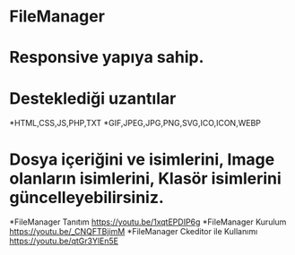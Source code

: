# FileManager
# Responsive yapıya sahip.
# Desteklediği uzantılar
  *HTML,CSS,JS,PHP,TXT
  *GIF,JPEG,JPG,PNG,SVG,ICO,ICON,WEBP
# Dosya içeriğini ve isimlerini, Image olanların isimlerini, Klasör isimlerini güncelleyebilirsiniz.
*FileManager Tanıtım https://youtu.be/1xqtEPDIP6g
*FileManager Kurulum https://youtu.be/_CNQFTBjimM
*FileManager Ckeditor ile Kullanımı https://youtu.be/qtGr3YlEn5E

